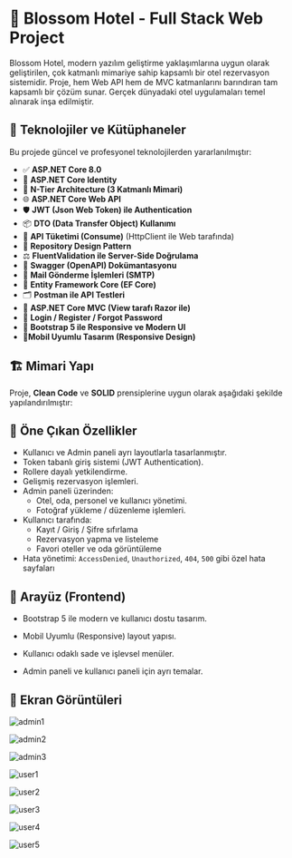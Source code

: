 # 🌸 Blossom Hotel - Full Stack Web Project

Blossom Hotel, modern yazılım geliştirme yaklaşımlarına uygun olarak geliştirilen, çok katmanlı mimariye sahip kapsamlı bir otel rezervasyon sistemidir. Proje, hem Web API hem de MVC katmanlarını barındıran tam kapsamlı bir çözüm sunar. Gerçek dünyadaki otel uygulamaları temel alınarak inşa edilmiştir.

## 🚀 Teknolojiler ve Kütüphaneler

Bu projede güncel ve profesyonel teknolojilerden yararlanılmıştır:

- ✅ **ASP.NET Core 8.0**
- 🔐 **ASP.NET Core Identity**
- 🧱 **N-Tier Architecture (3 Katmanlı Mimari)**
- 🌐 **ASP.NET Core Web API**
- 🛡️ **JWT (Json Web Token) ile Authentication**
- 📦 **DTO (Data Transfer Object) Kullanımı**
- 📡 **API Tüketimi (Consume)** (HttpClient ile Web tarafında)
- 🔁 **Repository Design Pattern**
- ⚖️ **FluentValidation ile Server-Side Doğrulama**
- 🧪 **Swagger (OpenAPI) Dokümantasyonu**
- 📮 **Mail Gönderme İşlemleri (SMTP)**
- 💾 **Entity Framework Core (EF Core)**
- 🗂️ **Postman ile API Testleri**
- 🎨 **ASP.NET Core MVC (View tarafı Razor ile)**
- 🔄 **Login / Register / Forgot Password**
- 🎨 **Bootstrap 5 ile Responsive ve Modern UI**
-  📱**Mobil Uyumlu Tasarım (Responsive Design)**
## 🏗️ Mimari Yapı

Proje, **Clean Code** ve **SOLID** prensiplerine uygun olarak aşağıdaki şekilde yapılandırılmıştır:


## 📌 Öne Çıkan Özellikler

- Kullanıcı ve Admin paneli ayrı layoutlarla tasarlanmıştır.
- Token tabanlı giriş sistemi (JWT Authentication).
- Rollere dayalı yetkilendirme.
- Gelişmiş rezervasyon işlemleri.
- Admin paneli üzerinden:
  - Otel, oda, personel ve kullanıcı yönetimi.
  - Fotoğraf yükleme / düzenleme işlemleri.
- Kullanıcı tarafında:
  - Kayıt / Giriş / Şifre sıfırlama
  - Rezervasyon yapma ve listeleme
  - Favori oteller ve oda görüntüleme
- Hata yönetimi: `AccessDenied`, `Unauthorized`, `404`, `500` gibi özel hata sayfaları

## 🎨 Arayüz (Frontend)
- Bootstrap 5 ile modern ve kullanıcı dostu tasarım.

- Mobil Uyumlu (Responsive) layout yapısı.

- Kullanıcı odaklı sade ve işlevsel menüler.

- Admin paneli ve kullanıcı paneli için ayrı temalar.
## 📸 Ekran Görüntüleri
![admin1](https://github.com/user-attachments/assets/c19c2c82-3f69-4d83-8e52-53eeb62ff643)

![admin2](https://github.com/user-attachments/assets/eabecf5d-5c25-4b85-abc2-d5ccfbe86e60)

![admin3](https://github.com/user-attachments/assets/57fff315-0142-4718-b2e7-4eb875e26ecf)

![user1](https://github.com/user-attachments/assets/7d450075-f99b-470e-8c22-5ac483bbc91b)

![user2](https://github.com/user-attachments/assets/b2f6d771-e657-4473-a92c-1ae72ad7601c)

![user3](https://github.com/user-attachments/assets/c32a5932-6d5f-4390-8481-df66abab85c0)

![user4](https://github.com/user-attachments/assets/7c1c460b-aaa0-4d6e-a8f3-1083490ef68a)

![user5](https://github.com/user-attachments/assets/1c2710de-5c81-428d-ac6d-831b788d8ea5)
